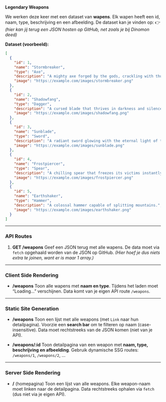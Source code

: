 **Legendary Weapons**

We werken deze keer met een dataset van **wapens**. Elk wapen heeft een id, naam, type, beschrijving en een afbeelding.
De dataset kan je vinden op:
👉 *(hier kan jij terug een JSON hosten op GitHub, net zoals je bij Dinomon deed)*

**Dataset (voorbeeld):**

```json
[
  {
    "id": 1,
    "name": "Stormbreaker",
    "type": "Axe",
    "description": "A mighty axe forged by the gods, crackling with thunder.",
    "image": "https://example.com/images/stormbreaker.png"
  },
  {
    "id": 2,
    "name": "Shadowfang",
    "type": "Dagger",
    "description": "A cursed blade that thrives in darkness and silence.",
    "image": "https://example.com/images/shadowfang.png"
  },
  {
    "id": 3,
    "name": "Sunblade",
    "type": "Sword",
    "description": "A radiant sword glowing with the eternal light of the sun.",
    "image": "https://example.com/images/sunblade.png"
  },
  {
    "id": 4,
    "name": "Frostpiercer",
    "type": "Spear",
    "description": "A chilling spear that freezes its victims instantly.",
    "image": "https://example.com/images/frostpiercer.png"
  },
  {
    "id": 5,
    "name": "Earthshaker",
    "type": "Hammer",
    "description": "A colossal hammer capable of splitting mountains.",
    "image": "https://example.com/images/earthshaker.png"
  }
]
```

---

### API Routes

1. **GET /weapons**
   Geef een JSON terug met alle wapens.
   De data moet via `fetch` opgehaald worden van de JSON op GitHub.
   *(Hier hoef je dus niets extra te joinen, want er is maar 1 array.)*

---

### Client Side Rendering

* **/weapons**
  Toon alle wapens met **naam en type**.
  Tijdens het laden moet “Loading…” verschijnen.
  Data komt van je eigen API route `/weapons`.

---

### Static Site Generation

* **/weapons**
  Toon een lijst met alle weapons (met `Link` naar hun detailpagina).
  Voorzie een **search bar** om te filteren op naam (case-insensitive).
  Data moet rechtstreeks van de JSON komen (niet van je API).

* **/weapons/\:id**
  Toon detailpagina van een weapon met **naam, type, beschrijving en afbeelding**.
  Gebruik dynamische SSG routes: `/weapons/1`, `/weapons/2`, …

---

### Server Side Rendering

* **/** (homepagina)
  Toon een lijst van alle weapons.
  Elke weapon-naam moet linken naar de detailpagina.
  Data rechtstreeks ophalen via `fetch` (dus niet via je eigen API).



